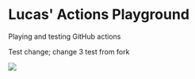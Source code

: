 # Lucas' Actions Playground
Playing and testing GitHub actions

Test change; change 3 test from fork

![](https://github.com/lucascosti/actions-public-playground/workflows/Greet%20Everyone/badge.svg?branch=master)
